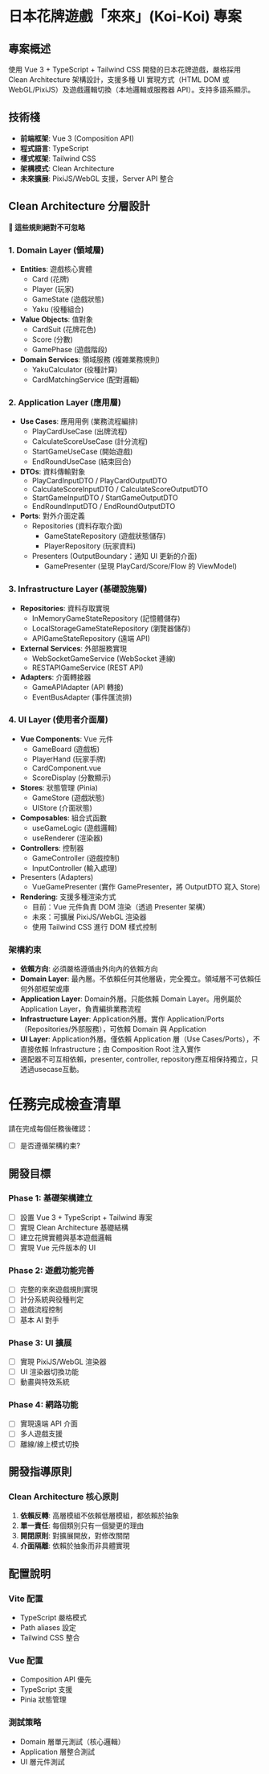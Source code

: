 # 日本花牌遊戲「來來」(Koi-Koi) 專案

## 專案概述

使用 Vue 3 + TypeScript + Tailwind CSS 開發的日本花牌遊戲，嚴格採用 Clean Architecture 架構設計，支援多種 UI 實現方式（HTML DOM 或 WebGL/PixiJS）及遊戲邏輯切換（本地邏輯或服務器 API）。支持多語系顯示。

## 技術棧

- **前端框架**: Vue 3 (Composition API)
- **程式語言**: TypeScript
- **樣式框架**: Tailwind CSS
- **架構模式**: Clean Architecture
- **未來擴展**: PixiJS/WebGL 支援，Server API 整合

## Clean Architecture 分層設計

**🚨 這些規則絕對不可忽略**

### 1. Domain Layer (領域層)

- **Entities**: 遊戲核心實體
  - Card (花牌)
  - Player (玩家)
  - GameState (遊戲狀態)
  - Yaku (役種組合)
- **Value Objects**: 值對象
  - CardSuit (花牌花色)
  - Score (分數)
  - GamePhase (遊戲階段)
- **Domain Services**: 領域服務 (複雜業務規則)
  - YakuCalculator (役種計算)
  - CardMatchingService (配對邏輯)

### 2. Application Layer (應用層)

- **Use Cases**: 應用用例 (業務流程編排)
  - PlayCardUseCase (出牌流程)
  - CalculateScoreUseCase (計分流程)
  - StartGameUseCase (開始遊戲)
  - EndRoundUseCase (結束回合)
- **DTOs**: 資料傳輸對象
  - PlayCardInputDTO / PlayCardOutputDTO
  - CalculateScoreInputDTO / CalculateScoreOutputDTO
  - StartGameInputDTO / StartGameOutputDTO
  - EndRoundInputDTO / EndRoundOutputDTO
- **Ports**: 對外介面定義
  - Repositories (資料存取介面)
    - GameStateRepository (遊戲狀態儲存)
    - PlayerRepository (玩家資料)
  - Presenters (OutputBoundary：通知 UI 更新的介面)
    - GamePresenter (呈現 PlayCard/Score/Flow 的 ViewModel)

### 3. Infrastructure Layer (基礎設施層)

- **Repositories**: 資料存取實現
  - InMemoryGameStateRepository (記憶體儲存)
  - LocalStorageGameStateRepository (瀏覽器儲存)
  - APIGameStateRepository (遠端 API)
- **External Services**: 外部服務實現
  - WebSocketGameService (WebSocket 連線)
  - RESTAPIGameService (REST API)
- **Adapters**: 介面轉接器
  - GameAPIAdapter (API 轉接)
  - EventBusAdapter (事件匯流排)

### 4. UI Layer (使用者介面層)

- **Vue Components**: Vue 元件
  - GameBoard (遊戲板)
  - PlayerHand (玩家手牌)
  - CardComponent.vue
  - ScoreDisplay (分數顯示)
- **Stores**: 狀態管理 (Pinia)
  - GameStore (遊戲狀態)
  - UIStore (介面狀態)
- **Composables**: 組合式函數
  - useGameLogic (遊戲邏輯)
  - useRenderer (渲染器)
- **Controllers**: 控制器
  - GameController (遊戲控制)
  - InputController (輸入處理)
- Presenters (Adapters)
  - VueGamePresenter (實作 GamePresenter，將 OutputDTO 寫入 Store)
- **Rendering**: 支援多種渲染方式
  - 目前：Vue 元件負責 DOM 渲染（透過 Presenter 架構）
  - 未來：可擴展 PixiJS/WebGL 渲染器
  - 使用 Tailwind CSS 進行 DOM 樣式控制

### 架構約束

- **依賴方向**: 必須嚴格遵循由外向內的依賴方向
- **Domain Layer**: 最內層。不依賴任何其他層級，完全獨立。領域層不可依賴任何外部框架或庫
- **Application Layer**: Domain外層。只能依賴 Domain Layer。用例屬於 Application Layer，負責編排業務流程
- **Infrastructure Layer**: Application外層。實作 Application/Ports（Repositories/外部服務），可依賴 Domain 與 Application
- **UI Layer**: Application外層。僅依賴 Application 層（Use Cases/Ports），不直接依賴 Infrastructure；由 Composition Root 注入實作
- 適配器不可互相依賴，presenter, controller, repository應互相保持獨立，只透過usecase互動。

# 任務完成檢查清單

請在完成每個任務後確認：

- [ ] 是否遵循架構約束?

## 開發目標

### Phase 1: 基礎架構建立

- [ ] 設置 Vue 3 + TypeScript + Tailwind 專案
- [ ] 實現 Clean Architecture 基礎結構
- [ ] 建立花牌實體與基本遊戲邏輯
- [ ] 實現 Vue 元件版本的 UI

### Phase 2: 遊戲功能完善

- [ ] 完整的來來遊戲規則實現
- [ ] 計分系統與役種判定
- [ ] 遊戲流程控制
- [ ] 基本 AI 對手

### Phase 3: UI 擴展

- [ ] 實現 PixiJS/WebGL 渲染器
- [ ] UI 渲染器切換功能
- [ ] 動畫與特效系統

### Phase 4: 網路功能

- [ ] 實現遠端 API 介面
- [ ] 多人遊戲支援
- [ ] 離線/線上模式切換

## 開發指導原則

### Clean Architecture 核心原則

1. **依賴反轉**: 高層模組不依賴低層模組，都依賴於抽象
2. **單一責任**: 每個類別只有一個變更的理由
3. **開閉原則**: 對擴展開放，對修改關閉
4. **介面隔離**: 依賴於抽象而非具體實現

## 配置說明

### Vite 配置

- TypeScript 嚴格模式
- Path aliases 設定
- Tailwind CSS 整合

### Vue 配置

- Composition API 優先
- TypeScript 支援
- Pinia 狀態管理

### 測試策略

- Domain 層單元測試（核心邏輯）
- Application 層整合測試
- UI 層元件測試
